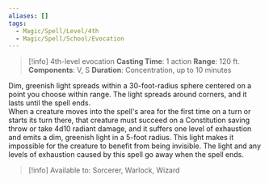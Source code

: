 ```yaml
---
aliases: []
tags:
  - Magic/Spell/Level/4th
  - Magic/Spell/School/Evocation
---
```

>[!info]
>4th-level evocation
>**Casting Time**: 1 action
>**Range**: 120 ft.
>**Components**: V, S
>**Duration**: Concentration, up to 10 minutes

Dim, greenish light spreads within a 30-foot-radius sphere centered on a point you choose within range. The light spreads around corners, and it lasts until the spell ends.<br>
When a creature moves into the spell's area for the first time on a turn or starts its turn there, that creature must succeed on a Constitution saving throw or take 4d10 radiant damage, and it suffers one level of exhaustion and emits a dim, greenish light in a 5-foot radius. This light makes it impossible for the creature to benefit from being invisible. The light and any levels of exhaustion caused by this spell go away when the spell ends.<br>
>[!info] Available to:
>Sorcerer, Warlock, Wizard